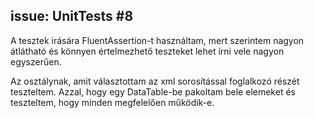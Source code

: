 ## issue: UnitTests #8

A tesztek irására FluentAssertion-t használtam, mert szerintem nagyon átlátható és könnyen értelmezhető teszteket lehet írni vele nagyon egyszerűen.

Az osztálynak, amit választottam az xml sorosítással foglalkozó részét teszteltem. Azzal, hogy egy DataTable-be pakoltam bele elemeket és teszteltem, hogy minden megfelelően működik-e.
